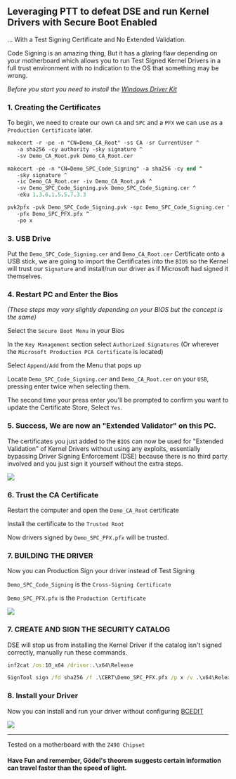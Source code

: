 ## Leveraging PTT to defeat DSE and run Kernel Drivers with Secure Boot Enabled

... With a Test Signing Certificate and No Extended Validation.

Code Signing is an amazing thing, But it has a glaring flaw depending on your motherboard which allows you to run Test Signed Kernel Drivers in a full trust environment with no indication to the OS that something may be wrong.

_Before you start you need to install the [Windows Driver Kit](https://docs.microsoft.com/en-us/windows-hardware/drivers/download-the-wdk)_

### 1. Creating the Certificates

To begin, we need to create our own `CA` and `SPC` and a `PFX` we can use as a `Production Certificate` later.

```ps
makecert -r -pe -n "CN=Demo_CA_Root" -ss CA -sr CurrentUser ^
   -a sha256 -cy authority -sky signature ^
   -sv Demo_CA_Root.pvk Demo_CA_Root.cer

makecert -pe -n "CN=Demo_SPC_Code_Signing" -a sha256 -cy end ^
   -sky signature ^
   -ic Demo_CA_Root.cer -iv Demo_CA_Root.pvk ^
   -sv Demo_SPC_Code_Signing.pvk Demo_SPC_Code_Signing.cer ^
   -eku 1.3.6.1.5.5.7.3.3

pvk2pfx -pvk Demo_SPC_Code_Signing.pvk -spc Demo_SPC_Code_Signing.cer ^
   -pfx Demo_SPC_PFX.pfx ^
   -po x
```

### 3. USB Drive

Put the `Demo_SPC_Code_Signing.cer` and `Demo_CA_Root.cer` Certificate onto a USB stick, we are going to import the Certificates into the `BIOS` so the Kernel will trust our `Signature` and install/run our driver as if Microsoft had signed it themselves.

### 4. Restart PC and Enter the Bios

_(These steps may vary slightly depending on your BIOS but the concept is the same)_

Select the `Secure Boot Menu` in your Bios

In the `Key Management` section select `Authorized Signatures` (Or wherever the `Microsoft Production PCA Certificate` is located)

Select `Append/Add` from the Menu that pops up

Locate `Demo_SPC_Code_Signing.cer` and `Demo_CA_Root.cer` on your `USB`, pressing enter twice when selecting them.

The second time your press enter you'll be prompted to confirm you want to update the Certificate Store, Select `Yes`.

### 5. Success, We are now an "Extended Validator" on this PC.

The certificates you just added to the `BIOS` can now be used for "Extended Validation" of Kernel Drivers without using any exploits, essentially bypassing Driver Signing Enforcement (DSE) because there is no third party involved and you just sign it yourself without the extra steps.

![](https://i.imgur.com/ydRADjq.jpg)

### 6. Trust the CA Certificate

Restart the computer and open the `Demo_CA_Root` certificate

Install the certificate to the `Trusted Root`

Now drivers signed by `Demo_SPC_PFX.pfx` will be trusted.

### 7. BUILDING THE DRIVER

Now you can Production Sign your driver instead of Test Signing

`Demo_SPC_Code_Signing` is the `Cross-Signing Certificate`

`Demo_SPC_PFX.pfx` is the `Production Certificate`

![](https://i.imgur.com/CSzLRM7.png)

### 7. CREATE AND SIGN THE SECURITY CATALOG

DSE will stop us from installing the Kernel Driver if the catalog isn't signed correctly, manually run these commands.

```cmd
inf2cat /os:10_x64 /driver:.\x64\Release

SignTool sign /fd sha256 /f .\CERT\Demo_SPC_PFX.pfx /p x /v .\x64\Release\KMDFDriver\kmdfdriver.cat
```

### 8. Install your Driver

Now you can install and run your driver without configuring [BCEDIT](https://docs.microsoft.com/en-us/windows-hardware/drivers/install/the-testsigning-boot-configuration-option)

![](https://i.imgur.com/w52wRtC.png)

------

Tested on a motherboard with the `Z490 Chipset`

#### Have Fun and remember, Gödel's theorem suggests certain information can travel faster than the speed of light.
